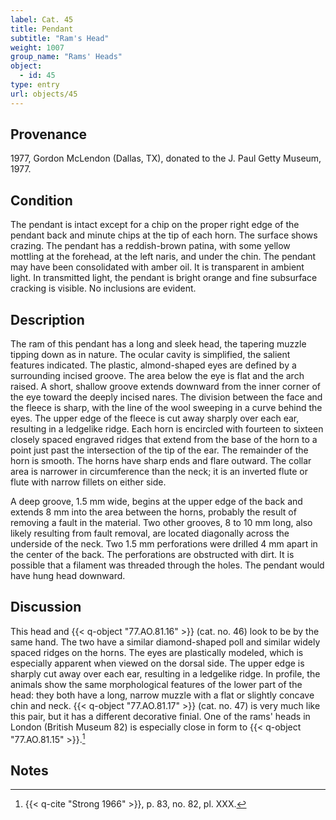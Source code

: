 ```yaml
---
label: Cat. 45
title: Pendant
subtitle: "Ram's Head"
weight: 1007
group_name: "Rams' Heads"
object:
  - id: 45
type: entry
url: objects/45
---
```


## Provenance

1977, Gordon McLendon (Dallas, TX), donated to the J. Paul Getty Museum, 1977.

## Condition

The pendant is intact except for a chip on the proper right edge of the pendant back and minute chips at the tip of each horn. The surface shows crazing. The pendant has a reddish-brown patina, with some yellow mottling at the forehead, at the left naris, and under the chin. The pendant may have been consolidated with amber oil. It is transparent in ambient light. In transmitted light, the pendant is bright orange and fine subsurface cracking is visible. No inclusions are evident.

## Description

The ram of this pendant has a long and sleek head, the tapering muzzle tipping down as in nature. The ocular cavity is simplified, the salient features indicated. The plastic, almond-shaped eyes are defined by a surrounding incised groove. The area below the eye is flat and the arch raised. A short, shallow groove extends downward from the inner corner of the eye toward the deeply incised nares. The division between the face and the fleece is sharp, with the line of the wool sweeping in a curve behind the eyes. The upper edge of the fleece is cut away sharply over each ear, resulting in a ledgelike ridge. Each horn is encircled with fourteen to sixteen closely spaced engraved ridges that extend from the base of the horn to a point just past the intersection of the tip of the ear. The remainder of the horn is smooth. The horns have sharp ends and flare outward. The collar area is narrower in circumference than the neck; it is an inverted flute or flute with narrow fillets on either side.

A deep groove, 1.5 mm wide, begins at the upper edge of the back and extends 8 mm into the area between the horns, probably the result of removing a fault in the material. Two other grooves, 8 to 10 mm long, also likely resulting from fault removal, are located diagonally across the underside of the neck. Two 1.5 mm perforations were drilled 4 mm apart in the center of the back. The perforations are obstructed with dirt. It is possible that a filament was threaded through the holes. The pendant would have hung head downward.

## Discussion

This head and {{< q-object "77.AO.81.16" >}} (cat. no. 46) look to be by the same hand. The two have a similar diamond-shaped poll and similar widely spaced ridges on the horns. The eyes are plastically modeled, which is especially apparent when viewed on the dorsal side. The upper edge is sharply cut away over each ear, resulting in a ledgelike ridge. In profile, the animals show the same morphological features of the lower part of the head: they both have a long, narrow muzzle with a flat or slightly concave chin and neck. {{< q-object "77.AO.81.17" >}} (cat. no. 47) is very much like this pair, but it has a different decorative finial. One of the rams' heads in London (British Museum 82) is especially close in form to {{< q-object "77.AO.81.15" >}}.[^1]

## Notes

[^1]: {{< q-cite "Strong 1966" >}}, p. 83, no. 82, pl. XXX.
